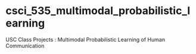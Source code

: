 # csci_535_multimodal_probabilistic_learning
 USC Class Projects : Multimodal Probabilistic Learning of Human Communication
